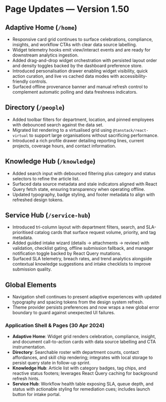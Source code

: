 # Page Updates — Version 1.50

## Adaptive Home (`/home`)
- Responsive card grid continues to surface celebrations, compliance, insights, and workflow CTAs with clear data source labelling.
- Widget telemetry hooks emit view/interact events and are ready for downstream analytics ingestion.
- Added drag-and-drop widget orchestration with persisted layout order and density toggles backed by the dashboard preference store.
- Introduced personalisation drawer enabling widget visibility, quick action curation, and live vs cached data modes with accessibility-friendly controls.
- Surfaced offline provenance banner and manual refresh control to complement automatic polling and data freshness indicators.

## Directory (`/people`)
- Added toolbar filters for department, location, and pinned employees with debounced search against the data set.
- Migrated list rendering to a virtualised grid using `@tanstack/react-virtual` to support large organisations without sacrificing performance.
- Introduced a rich profile drawer detailing reporting lines, current projects, coverage hours, and contact information.

## Knowledge Hub (`/knowledge`)
- Added search input with debounced filtering plus category and status selectors to refine the article list.
- Surfaced data source metadata and stale indicators aligned with React Query fetch state, ensuring transparency when operating offline.
- Updated typography, badge styling, and footer metadata to align with refreshed design tokens.

## Service Hub (`/service-hub`)
- Introduced tri-column layout with department filters, search, and SLA-prioritised catalog cards that surface request volume, priority, and tag metadata.
- Added guided intake wizard (details → attachments → review) with validation, checklist gating, offline submission fallback, and manager notification toggle backed by React Query mutations.
- Surfaced SLA telemetry, breach rates, and trend analytics alongside contextual knowledge suggestions and intake checklists to improve submission quality.

## Global Elements
- Navigation shell continues to present adaptive experiences with updated typography and spacing tokens from the design system refresh.
- Theme provider persists preferences and now wraps a new global error boundary to guard against unexpected UI failures.

### Application Shell & Pages (30 Apr 2024)
- **Adaptive Home**: Widget grid renders celebration, compliance, insight, and document call-to-action cards with data source labelling and CTA instrumentation.
- **Directory**: Searchable roster with department counts, contact affordances, and skill chip rendering; integrates with local storage to persist query state in follow-up sprint.
- **Knowledge Hub**: Article list with category badges, tag chips, and reactive status footers; leverages React Query caching for background refresh hints.
- **Service Hub**: Workflow health table exposing SLA, queue depth, and status with actionable styling for remediation cues; includes launch button for intake portal.
